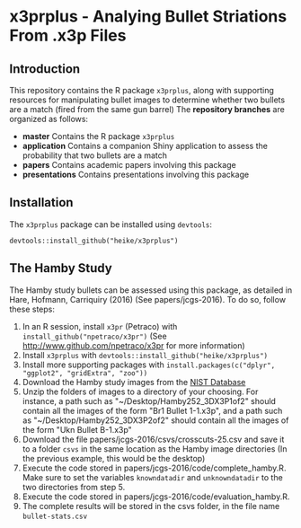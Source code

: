 # x3prplus - Analying Bullet Striations From .x3p Files

## Introduction

This repository contains the R package `x3prplus`, along with supporting resources for manipulating bullet images to determine whether two bullets are a match (fired from the same gun barrel) The **repository branches** are organized as follows:

- **master** Contains the R package `x3prplus`
- **application** Contains a companion Shiny application to assess the probability that two bullets are a match
- **papers** Contains academic papers involving this package
- **presentations** Contains presentations involving this package

## Installation

The `x3prplus` package can be installed using `devtools`:

  `devtools::install_github("heike/x3prplus")`
  
## The Hamby Study

The Hamby study bullets can be assessed using this package, as detailed in Hare, Hofmann, Carriquiry (2016) (See papers/jcgs-2016). To do so, follow these steps:

1. In an R session, install `x3pr` (Petraco) with `install_github("npetraco/x3pr")` (See http://www.github.com/npetraco/x3pr for more information)
2. Install `x3prplus` with `devtools::install_github("heike/x3prplus")`
3. Install more supporting packages with `install.packages(c("dplyr", "ggplot2", "gridExtra", "zoo"))`
4. Download the Hamby study images from the [NIST Database](http://www.nist.gov/forensics/ballisticsdb/hamby-consecutively-rifled-barrels.cfm)
5. Unzip the folders of images to a directory of your choosing. For instance, a path such as "~/Desktop/Hamby252_3DX3P1of2" should contain all the images of the form "Br1 Bullet 1-1.x3p", and a path such as "~/Desktop/Hamby252_3DX3P2of2" should contain all the images of the form "Ukn Bullet B-1.x3p"
6. Download the file papers/jcgs-2016/csvs/crosscuts-25.csv and save it to a folder `csvs` in the same location as the Hamby image directories (In the previous example, this would be the desktop)
7. Execute the code stored in papers/jcgs-2016/code/complete_hamby.R. Make sure to set the variables `knowndatadir` and `unknowndatadir` to the two directories from step 5.
8. Execute the code stored in papers/jcgs-2016/code/evaluation_hamby.R. 
9. The complete results will be stored in the csvs folder, in the file name `bullet-stats.csv`
